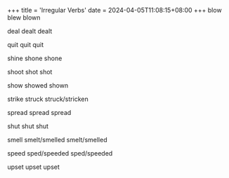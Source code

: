 +++
title = 'Irregular Verbs'
date = 2024-04-05T11:08:15+08:00
+++
blow blew blown  

deal dealt dealt  

quit quit quit  

shine shone shone  

shoot shot shot  

show showed shown  

strike struck   struck/stricken  

spread spread spread  

shut shut shut  

smell    smelt/smelled    smelt/smelled  

speed   sped/speeded   sped/speeded  

upset upset upset  